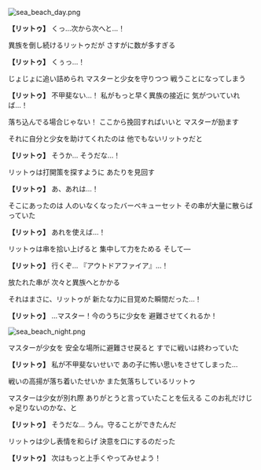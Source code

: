 
![sea_beach_day.png](../images/backgrounds/sea_beach_day.png)

**【リットゥ】**
くっ…次から次へと…！

異族を倒し続けるリットゥだが
さすがに数が多すぎる

**【リットゥ】**
くぅっ…！

じょじょに追い詰められ
マスターと少女を守りつつ
戦うことになってしまう

**【リットゥ】**
不甲斐ない…！
私がもっと早く異族の接近に
気がついていれば…！

落ち込んでる場合じゃない！
ここから挽回すればいいと
マスターが励ます

それに自分と少女を助けてくれたのは
他でもないリットゥだと

**【リットゥ】**
そうか…
そうだな…！

リットゥは打開策を探すように
あたりを見回す

**【リットゥ】**
あ、あれは…！

そこにあったのは
人のいなくなったバーベキューセット
その串が大量に散らばっていた

**【リットゥ】**
あれを使えば…！

リットゥは串を拾い上げると
集中して力をためる
そして―

**【リットゥ】**
行くぞ…
『アウトドアファイア』…！

放たれた串が
次々と異族へとかかる

それはまさに、リットゥが
新たな力に目覚めた瞬間だった…！

**【リットゥ】**
…マスター！今のうちに少女を
避難させてくれるか！

![sea_beach_night.png](../images/backgrounds/sea_beach_night.png)

マスターが少女を
安全な場所に避難させ戻ると
すでに戦いは終わっていた

**【リットゥ】**
私が不甲斐ないせいで
あの子に怖い思いをさせてしまった…

戦いの高揚が落ち着いたせいか
また気落ちしているリットゥ

マスターは少女が別れ際
ありがとうと言っていたことを伝える
このお礼だけじゃ足りないのかな、と

**【リットゥ】**
そうだな…
うん。守ることができたんだ

リットゥは少し表情を和らげ
決意を口にするのだった

**【リットゥ】**
次はもっと上手くやってみせよう！
